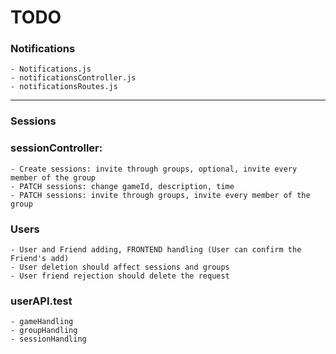 # TODO
### Notifications
    - Notifications.js
    - notificationsController.js
    - notificationsRoutes.js
---
<!-- 
### Groups
    - Groups.js
    - groupsController.js
    - groupsRoutes.js
 --- -->

### Sessions

### sessionController: 
    - Create sessions: invite through groups, optional, invite every member of the group
    - PATCH sessions: change gameId, description, time
    - PATCH sessions: invite through groups, invite every member of the group
    
### Users
    - User and Friend adding, FRONTEND handling (User can confirm the Friend's add)
    - User deletion should affect sessions and groups
    - User friend rejection should delete the request

### userAPI.test
    - gameHandling
    - groupHandling
    - sessionHandling